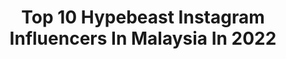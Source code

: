 ---
title: Top 10 Hypebeast Instagram Influencers In Malaysia In 2022
description: >-
  Find top hypebeast Instagram influencers in Malaysia in 2022. Most popular hashtags: #hypebeast #moodygrams #agameoftones #gramslayers.
platform: Instagram
hits: 10
text_top: Identify the best Instagram profiles on inBeat.
text_bottom: inBeat holds 10 Instagram influencers like this in Malaysia for you to connect with.
profiles:
  - username: "nescafekurangmanis"
    fullname: >-
      faeizazman
    bio: >-
      Street / Portrait/ Urban 🕺Model for @tinyspark.paris 🎫Use FAEIZ 20😍 🗺️ The best outfit of the day 🔎 CLICK TO DISCOVER
    location: "Malaysia"
    followers: 7792
    engagement: 763
    commentsToLikes: 0.019449
    id: ck0vzwidmb8g00i19n37qazhs
    verified: false
    hashtags: "#livefolk, #streetphotography, #explorecreate, #hypebeastkicks"
  - username: "nazrinzainuri"
    fullname: >-
      Nazrin Zainuri
    bio: >-
      🏝KL City , MY 🇲🇾 team @browniesthebronx @wetryjagayou
    location: "Malaysia"
    followers: 17160
    engagement: 237
    commentsToLikes: 0.028555
    id: ck5pwmsxenkvr0i11se5jqkqp
    verified: false
    hashtags: "#pauseshots, #snkrvn, #cos, #nike"
  - username: "raziq.95"
    fullname: >-
      Raziq   | 📍Malaysia
    bio: >-
      Homo Sapiens Around the Globe YT : RaziqHaikal 📷 : A7Riii, EM5 Mii, EM5 Miii
    location: "Malaysia"
    followers: 2816
    engagement: 1052
    commentsToLikes: 0.050980
    id: ck55pplf3b3e60i117lpqn1z6
    verified: false
    hashtags: "#streetphotographerscommunity, #seberangpraifotografi, #streetwearfashion, #em5markiii"
  - username: "nazahery"
    fullname: >-
      Nazarizal
    bio: >-
      ⌘ Team: @djimalaysia & @polarpro ™ From a different perspective 📍Kuala Lumpur, Malaysia
    location: "Malaysia"
    followers: 29132
    engagement: 473
    commentsToLikes: 0.071802
    id: ck134a07mvfd70i197572n6nd
    verified: false
    hashtags: ""
  - username: "5uperman"
    fullname: >-
      𝔻𝕒𝕟 ™  𝕃𝕠 🇲🇾
    bio: >-
      #MrEverywhere #SocialiteKL #PersatuanBubbleTeaMalaysia #MissVirtualMalaysia KOL ▪️Influencer ▪️Reviewer▪️Talent Manager ▪️Actor ▪️Events planner
    location: "Malaysia"
    followers: 29231
    engagement: 452
    commentsToLikes: 0.002607
    id: ckaotojwkwsol0i78co0qxtko
    verified: false
    hashtags: "#bespokedaily, #classicdapper, #beautyqueen, #suit"
  - username: "wanikramwb"
    fullname: >-
      Wan Ikram®️
    bio: >-
      🌃- Kuala Lumpur, Malaysia 📸 - @wanikramwbpictures 📷 - @thelocovisual Tiktok - wanikramwb
    location: "Malaysia"
    followers: 4144
    engagement: 845
    commentsToLikes: 0.072479
    id: ck5px6g9mqc6v0i113c9endvx
    verified: false
    hashtags: "#street, #urbanromantix, #symmetryhunters, #milliondollarvisuals"
  - username: "ronnaldong"
    fullname: >-
      Ronald Ong
    bio: >-
      prints below ↓
    location: "Malaysia"
    followers: 357537
    engagement: 674
    commentsToLikes: 0.017751
    id: ck0u9aj619cm90i1918w8uers
    verified: true
    hashtags: "#jokermovie, #coronavirus, #hybridseries, #photoshop"
  - username: "izuddinhelmi"
    fullname: >-
      Izuddin Helmi
    bio: >-
      I’m a UX Designer, I do mobile & web applications as a professional job.
    location: "Malaysia"
    followers: 10580
    engagement: 744
    commentsToLikes: 0.014677
    id: ck5hmp1tgmd3k0i11ri8b2w3l
    verified: false
    hashtags: "#hsdailyfeature, #beautifuldestinations, #instagood10k, #lensbible"
  - username: "josephgermani"
    fullname: >-
      Joseph Germani
    bio: >-
      📝 Staying at Home with👩🏻@aliciatal & 🐶@lovebambee 🎥 New YouTube Video ⬇️
    location: "Malaysia"
    followers: 72313
    engagement: 134
    commentsToLikes: 0.016574
    id: ck6twvn9rucve0j711m30hrvj
    verified: false
    hashtags: "#riotgames, #nike, #airforce1, #funnymemes"
  - username: "awanamaya_official"
    fullname: >-
      𝓐𝔀𝓪𝓷𝓪 𝓜𝓪𝔂𝓪
    bio: >-
      “WORK HARD, STILL HUMBLE!” #alwaysbersyukur @2face_celebrityhairstudio.hq @2facecelebrityhairstudio
    location: "Malaysia"
    followers: 88001
    engagement: 146
    commentsToLikes: 0.004932
    id: ck6u2fyf1rlji0j71jl5x3rst
    verified: false
    hashtags: "#candyseries, #hembus, #fridaanne, #awanamaya"
---